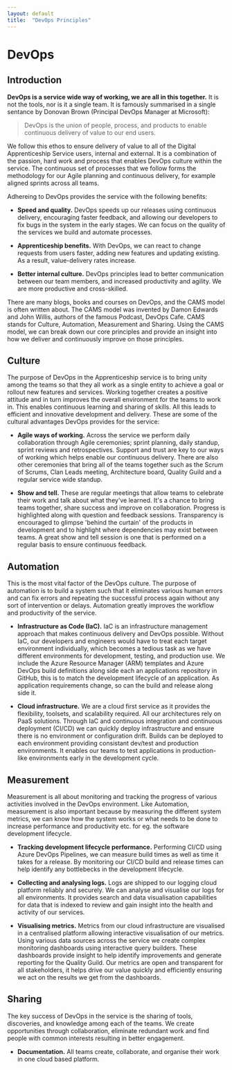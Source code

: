 ```yaml
---
layout: default
title:  "DevOps Principles"
---
```


# DevOps

## Introduction

**DevOps is a service wide way of working, we are all in this together.** It is not the tools, nor is it a single team. It is famously summarised in a single sentance by Donovan Brown (Principal DevOps Manager at Microsoft):

> DevOps is the union of people, process, and products to enable continuous delivery of value to our end users.

We follow this ethos to ensure delivery of value to all of the Digital Apprenticeship Service users, internal and external. It is a combination of the passion, hard work and process that enables DevOps culture within the service. The continuous set of processes that we follow forms the methodology for our Agile planning and continuous delivery, for example aligned sprints across all teams.

Adhereing to DevOps provides the service with the following benefits:

- **Speed and quality.** DevOps speeds up our releases using continuous delivery, encouraging faster feedback, and allowing our developers to fix bugs in the system in the early stages. We can focus on the quality of the services we build and automate processes.

- **Apprenticeship benefits.** With DevOps, we can react to change requests from users faster, adding new features and updating existing. As a result, value-delivery rates increase.

- **Better internal culture.** DevOps principles lead to better communication between our team members, and increased productivity and agility. We are more productive and cross-skilled.

There are many blogs, books and courses on DevOps, and the CAMS model is often written about. The CAMS model was invented by Damon Edwards and John Willis, authors of the famous Podcast, DevOps Cafe. CAMS stands for Culture, Automation, Measurement and Sharing. Using the CAMS model, we can break down our core principles and provide an insight into how we deliver and continuously improve on those principles.

## Culture

The purpose of DevOps in the Apprenticeship service is to bring unity among the teams so that they all work as a single entity to achieve a goal or rollout new features and services. Working together creates a positive attitude and in turn improves the overall environment for the teams to work in. This enables continuous learning and sharing of skills. All this leads to efficient and innovative development and delivery. These are some of the cultural advantages DevOps provides for the service:

- **Agile ways of working.** Across the service we perform daily collaboration through Agile ceremonies; sprint planning, daily standup, sprint reviews and retrospectives. Support and trust are key to our ways of working which helps enable our continuous delivery. There are also other ceremonies that bring all of the teams together such as the Scrum of Scrums, Clan Leads meeting, Architecture board, Quality Guild and a regular service wide standup.

- **Show and tell.** These are regular meetings that allow teams to celebrate their work and talk about what they’ve learned. It's a chance to bring teams together, share success and improve on collaboration. Progress is highlighted along with question and feedback sessions. Transparency is encouraged to glimpse 'behind the curtain' of the products in development and to highlight where dependencies may exist between teams. A great show and tell session is one that is performed on a regular basis to ensure continuous feedback.

## Automation

This is the most vital factor of the DevOps culture. The purpose of automation is to build a system such that it eliminates various human errors and can fix errors and repeating the successful process again without any sort of intervention or delays. Automation greatly improves the workflow and productivity of the service. 

- **Infrastructure as Code (IaC).** IaC is an infrastructure management approach that makes continuous delivery and DevOps possible. Without IaC, our developers and engineers would have to treat each target environment individually, which becomes a tedious task as we have different environments for development, testing, and production use. We include the Azure Resource Manager (ARM) templates and Azure DevOps build definitions along side each an applications repository in GitHub, this is to match the development lifecycle of an application. As application requirements change, so can the build and release along side it. 

- **Cloud infrastructure.** We are a cloud first service as it provides the flexibility, toolsets, and scalability required. All our architectures rely on PaaS solutions. Through IaC and continuous integration and continuous deployment (CI/CD) we can quickly deploy infrastructure and ensure there is no environment or configuration drift. Builds can be deployed to each environment providing consistant dev/test and production environments. It enables our teams to test applications in production-like environments early in the development cycle.

## Measurement

Measurement is all about monitoring and tracking the progress of various activities involved in the DevOps environment. Like Automation, measurement is also important because by measuring the different system metrics, we can know how the system works or what needs to be done to increase performance and productivity etc. for eg. the software development lifecycle.

- **Tracking development lifecycle performance.** Performing CI/CD using Azure DevOps Pipelines, we can measure build times as well as time it takes for a release. By monitoring our CI/CD build and release times can help identify any bottlebecks in the development lifecycle. 

- **Collecting and analysing logs.** Logs are shipped to our logging cloud platform reliably and securely. We can analyse and visualise our logs for all environments. It provides search and data visualisation capabilities for data that is indexed to review and gain insight into the health and activity of our services.

- **Visualising metrics.** Metrics from our cloud infrastructure are visualised in a centralised platform allowing interactive visualisation of our metrics. Using various data sources across the service we create complex monitoring dashboards using interactive query builders. These dashboards provide insight to help identify improvements and generate reporting for the Quality Guild. Our metrics are open and transparent for all stakeholders, it helps drive our value quickly and efficiently ensuring we act on the results we get from the dashboards.

## Sharing

The key success of DevOps in the service is the sharing of tools, discoveries, and knowledge among each of the teams. We create opportunities through collaboration, eliminate redundant work and find people with common interests resulting in better engagement. 

- **Documentation.** All teams create, collaborate, and organise their work in one cloud based platform. 